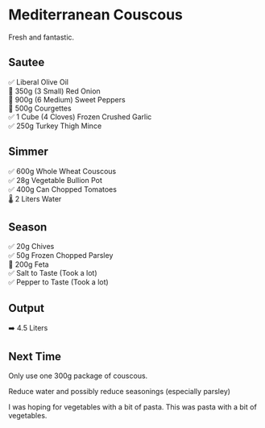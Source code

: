 # Mediterranean Couscous
Fresh and fantastic.

## Sautee
✅ Liberal Olive Oil  
🔪 350g (3 Small) Red Onion  
🔪 900g (6 Medium) Sweet Peppers  
🔪 500g Courgettes  
✅ 1 Cube (4 Cloves) Frozen Crushed Garlic  
✅ 250g Turkey Thigh Mince  

## Simmer
✅ 600g Whole Wheat Couscous  
✅ 28g Vegetable Bullion Pot  
✅ 400g Can Chopped Tomatoes  
🌡️ 2 Liters Water  

## Season
✅ 20g Chives  
✅ 50g Frozen Chopped Parsley  
🔪 200g Feta  
✅ Salt to Taste (Took a lot)  
✅ Pepper to Taste (Took a lot)

## Output
➡️ 4.5 Liters

## Next Time
Only use one 300g package of couscous.

Reduce water and possibly reduce seasonings (especially parsley)

I was hoping for vegetables with a bit of pasta. This was pasta with a bit of vegetables.